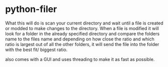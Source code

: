 # python-filer
What this will do is scan your current directory and wait until a file is created or modded to make changes to the directory. When a file is modified it will look for a folder in the already specified directory and compare the folders name to the files name and depending on how close the ratio and which ratio is largest out of all the other folders, it will send the file into the folder with the best fit/ biggest ratio.

also comes with a GUI and uses threading to make it as fast as possible.
